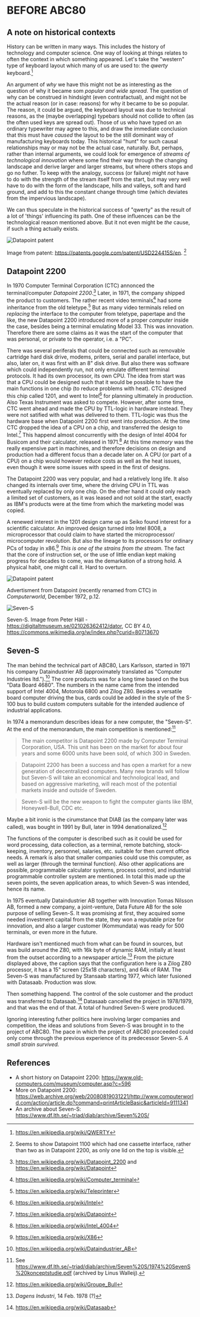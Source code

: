 
# BEFORE ABC80

## A note on historical contexts

History can be written in many ways. This includes the history of technology
and computer science. One way of looking at things relates to often the context
in which something appeared. Let's take the "western" type of keyboard layout
which many of us are used to: the *qwerty* keyboard.[^qwerty]

An argument of *why* we have this might not be as interesting as the question
of why it became som *popular and wide spread*. The question of why can be
construed in hindsight (even contrafactual), and might not be the actual
reason (or in case: reasons) for why it became to be so popular. The reason,
it could be argued, the keyboard layout was due to technical reasons, as the
(maybe overlapping) typebars should not collide to often (as the often used
keys are spread out). Those of us who have typed on an ordinary typewriter
may agree to this, and draw the immediate conclusion that this must have
*caused* the layout to be the still dominant way of manufacturing keyboards today.
This historical "hunt" for such causal relationships may or may not be the
actual case, naturally. But, perhaps, rather than internal arguments, we
could look for emergence of *streams of technological innovation* where
some find their way through the changing landscape and derive larger and
larger streams, but where others stops and go no futher.
To keep with the analogy, success (or failure) might *not* have to do with the
strength of the stream itself from the start, but may very well have to do
with the form of the landscape, hills and valleys, soft and hard ground, and
add to this the constant change through time (which deviates from the impervious
landscape).

We can thus speculate in the historical success of "qwerty" as the result
of a lot of 'things' influencing its path. One of these influences can be
the technological reason mentioned above. But it not even might be
*the* cause, if such a thing actually exists.

[^qwerty]: https://en.wikipedia.org/wiki/QWERTY




![Datapoint patent](assets/images/datapoint-2200.jpeg)

Image from patent: https://patents.google.com/patent/USD224415S/en.
[^patent]

[^patent]: Seems to show Datapoint 1100 which had one cassette interface,
rather than two as in Datapoint 2200, as only one lid on the top is visible.


## Datapoint 2200

In 1970 Computer Terminal Corporation (CTC) annonced the terminal/computer
*Datapoint 2200*.[^datapoint] Later, in 1971, the company shipped the
product to customers. The rather recent video terminals[^terminal] had some
inheritance from the old teletype.[^teletype] But as many video terminals
relied on *replacing* the interface to the computer from teletype, papertape
and the like, the new Datapoint 2200 introduced more of a proper *computer*
inside the case, besides being a terminal emulating Model 33. This was
innovation. Therefore there are some claims as it was the start of the
computer that was personal, or private to the operator, i.e. a "PC".

There was several periferals that could be connected such as removable
cartridge hard disk drive, modems, priters, serial and parallel interface,
but also, later on, it was first with an 8" disk drive. But also there was
software which could independently run, not only emulate different terminal
protocols. It had its own processor, its own CPU. The idea from start was
that a CPU could be designed such that it would be possible to have the
main functions in one chip (to reduce problems with heat). CTC designed
this chip called 1201, and went to Intel[^intel] for planning ultimately
in production. Also Texas Instrument was asked to compete. However, after
some time, CTC went ahead and made the CPU by TTL-logic in hardware instead.
They were not satified with what was delivered to them. TTL-logic was thus
the hardware base when Datapoint 2200 first went into production.
At the time CTC dropped the idea of a CPU on a chip, and transferred
the design to Intel.[^datap] This happend almost concurrently with the
design of Intel 4004 for Busicom and their calculator, released in 1971.[^intelf]
At this time *memory* was the really expensive part in machines, and
therefore decisions on design and production had a different focus
than a decade later on. A CPU (or part of a CPU) on a chip would however
reduce costs as well as the heat issues, even though it were some issues
with speed in the first of designs.

The Datapoint 2200 was very popular, and had a relatively long life.
It also changed its internals over time, where the driving CPU in TTL
was eventually replaced by only one chip. On the other hand it could only
reach a limited set of customers, as it was leased and not sold at
the start, exactly as IBM's products were at the time from which the
marketing model was copied.

A renewed interest in the 1201 design came up as Seiko found interest
for a scientific calculator. An improved design turned into Intel 8008,
a microprocessor that could claim to have started the microprocessor/
microcomputer revolution. But also the lineage to its processors for
ordinary PCs of today in x86.[^xintel]
*This is one of the strains from the stream.* The fact that the core of
instruction set, or the use of little endian kept making progress for
decades to come, was the demarkation of a strong hold. A physical habit,
one might call it. Hard to overturn.

![Datapoint patent](assets/images/cw20dec1972.jpeg)

Advertisment from Datapoint (recently renamed from CTC)
in *Computerworld*, December 1972, p.12.


[^datapoint]: https://en.wikipedia.org/wiki/Datapoint_2200
and https://en.wikipedia.org/wiki/Datapoint
[^teletype]: https://en.wikipedia.org/wiki/Teleprinter
[^terminal]: https://en.wikipedia.org/wiki/Computer_terminal
[^intel]: https://en.wikipedia.org/wiki/Intel
[^datap]: https://en.wikipedia.org/wiki/Datapoint
[^intelf]: https://en.wikipedia.org/wiki/Intel_4004
[^xintel]: https://en.wikipedia.org/wiki/X86




![Seven-S](assets/images/sevens.jpeg)

Seven-S. Image from Peter Häll - https://digitaltmuseum.se/021026362412/dator,
CC BY 4.0, https://commons.wikimedia.org/w/index.php?curid=80713670

## Seven-S

The man behind the technical part of ABC80, Lars Karlsson, started
in 1971 his company Dataindustrier AB (approximately translated as
"Computer Industries ltd.").[^diab] The core products was for a long
time based on the bus "Data Board 4680". The numbers in the name came
from the intended support of Intel 4004, Motorola 6800 and Zilog Z80.
Besides a versatile board computer driving the bus, cards could be
added in the style of the S-100 bus to build custom computers
suitable for the intended audience of industrial applications.

In 1974 a memorandum describes ideas for a new computer, the
"Seven-S". At the end of the memorandum, the main competition
is mentioned:[^triad]

> The main competitor is Datapoint 2200 made by Computer Terminal
Corporation, USA. This unit has been on the market for about four
years and some 6000 units have been sold, of which 300 in Sweden.

> Datapoint 2200 has been a success and has open a market for a new
generation of decentralized computers. Many new brands will follow
but Seven-S will take an economical and technological lead, and
based on aggressive marketing, will reach most of the potential
markets inside and outside of Sweden.

> Seven-S will be the new weapon to fight the computer giants
like IBM, Honeywell-Bull, CDC etc.

Maybe a bit ironic is the cirumstance that DIAB (as the company
later was called), was bought in 1991 by Bull, later in 1994
denationalized.[^bull]

The functions of the computer is described such as it could
be used for word processing, data collection, as a terminal,
remote batching, stock-keeping, inventory, personnel, salaries,
etc. suitable for then current office needs. A remark
is also that smaller companies could use this computer, as
well as larger (through the terminal function).
Also other applications are possible, programmable calculator
systems, process control, and industrial programmable
controller system are mentioned. In total this made up the
seven points, the seven application areas, to which Seven-S
was intended, hence its name.

In 1975 eventually Dataindustrier AB together with Innovation
Tomas Nilsson AB, formed a new company, a joint-venture, Data
Future AB for the sole purpose of selling Seven-S. It was
promising at first, they acquired some needed investment capital
from the state, they won a reputable prize for innovation, and
also a larger customer (Kommundata) was ready for 500 terminals,
or even more in the future.

Hardware isn't mentioned much from what can be found in sources,
but was build around the Z80, with 16k byte of dynamic RAM,
initially at least from the outset according to a newspaper
article.[^di] From the picture displayed above, the caption says
that the configuration here is a Zilog Z80 processor,
it has a 15" screen (25x18 characters), and 64k of RAM. 
The Seven-S was manufactured by Stansaab starting 1977, which later
fusioned with Datasaab. Production was slow.

Then something happend. The control of the sole customer and
the product was transferred to Datasaab.[^datasaab] Datasaab
cancelled the project in 1978/1979, and that was the end of that.
A total of hundred Seven-S were produced.

Ignoring interesting futher politics here involving larger
companies and competition, the ideas and solutions from Seven-S
was brought in to the project of ABC80. The pace in which
the project of ABC80 proceeded could only come through the
previous experience of its predecessor Seven-S.
*A small strain survived.*


[^diab]: https://en.wikipedia.org/wiki/Dataindustrier_AB
[^diabsv]: https://sv.wikipedia.org/wiki/Dataindustrier_AB
[^triad]: See https://www.df.lth.se/~triad/diab/archive/Seven%20S/1974%20SevenS%20konceptstudie.pdf (archived by Linus Walleij).
[^bull]: https://en.wikipedia.org/wiki/Groupe_Bull
[^di]: *Dagens Industri*, 14 Feb. 1978 (?)
[^datasaab]: https://en.wikipedia.org/wiki/Datasaab


## References

* A short history on Datapoint 2200: https://www.old-computers.com/museum/computer.asp?c=596
* More on Datapoint 2200: https://web.archive.org/web/20080819031221/http://www.computerworld.com/action/article.do?command=printArticleBasic&articleId=9111341
* An archive about Seven-S: https://www.df.lth.se/~triad/diab/archive/Seven%20S/

